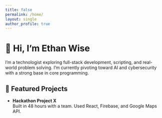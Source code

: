 ```yaml
---
title: false 
permalink: /home/
layout: single
author_profile: true
---
```


# 👋 Hi, I’m Ethan Wise

I’m a technologist exploring full-stack development, scripting, and real-world problem solving. I’m currently pivoting toward AI and cybersecurity with a strong base in core programming.

## 🚀 Featured Projects

- **Hackathon Project X**  
  Built in 48 hours with a team. Used React, Firebase, and Google Maps API.  
 

